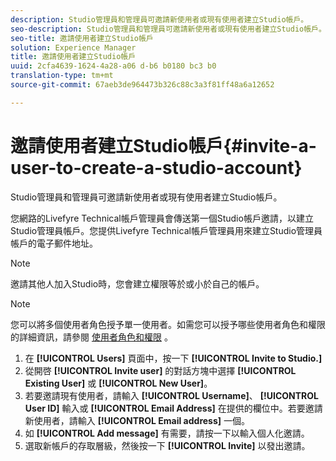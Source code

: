 ```yaml
---
description: Studio管理員和管理員可邀請新使用者或現有使用者建立Studio帳戶。
seo-description: Studio管理員和管理員可邀請新使用者或現有使用者建立Studio帳戶。
seo-title: 邀請使用者建立Studio帳戶
solution: Experience Manager
title: 邀請使用者建立Studio帳戶
uuid: 2cfa4639-1624-4a28-a06 d-b6 b0180 bc3 b0
translation-type: tm+mt
source-git-commit: 67aeb3de964473b326c88c3a3f81ff48a6a12652

---
```



# 邀請使用者建立Studio帳戶{#invite-a-user-to-create-a-studio-account}

Studio管理員和管理員可邀請新使用者或現有使用者建立Studio帳戶。

您網路的Livefyre Technical帳戶管理員會傳送第一個Studio帳戶邀請，以建立Studio管理員帳戶。您提供Livefyre Technical帳戶管理員用來建立Studio管理員帳戶的電子郵件地址。

>[!NOTE]
>
>邀請其他人加入Studio時，您會建立權限等於或小於自己的帳戶。

>[!NOTE]
>
>您可以將多個使用者角色授予單一使用者。如需您可以授予哪些使用者角色和權限的詳細資訊，請參閱 [使用者角色和權限](../c-users-creating-accounts-with-studio-access/c-user-types.md#c_user_types) 。

1. 在 **[!UICONTROL Users]** 頁面中，按一下 **[!UICONTROL Invite to Studio.]**
1. 從開啓 **[!UICONTROL Invite user]** 的對話方塊中選擇 **[!UICONTROL Existing User]** 或 **[!UICONTROL New User]**。
1. 若要邀請現有使用者，請輸入 **[!UICONTROL Username]**、 **[!UICONTROL User ID]** 輸入或 **[!UICONTROL Email Address]** 在提供的欄位中。若要邀請新使用者，請輸入 **[!UICONTROL Email address]** 一個。
1. 如 **[!UICONTROL Add message]** 有需要，請按一下以輸入個人化邀請。
1. 選取新帳戶的存取層級，然後按一下 **[!UICONTROL Invite]** 以發出邀請。
